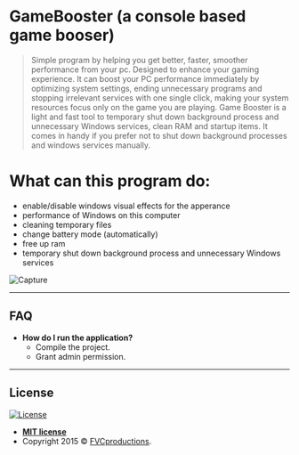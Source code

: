 # GameBooster (a console based game booser)

> Simple program by helping you get better, faster, smoother performance from your pc. Designed to enhance your gaming experience. It can boost your PC performance immediately by optimizing system settings, ending unnecessary programs and stopping irrelevant services with one single click, making your system resources focus only on the game you are playing. Game Booster is a light and fast tool to temporary shut down background process and unnecessary Windows services, clean RAM and startup items. It comes in handy if you prefer not to shut down background processes and windows services manually.

# What can this program do:
   * enable/disable windows visual effects for the apperance 
   * performance of Windows on this computer 
   * cleaning temporary files 
   * change battery mode (automatically) 
   * free up ram 
   * temporary shut down background process and unnecessary Windows services

![Capture](https://user-images.githubusercontent.com/17788920/56475175-7190eb80-648d-11e9-96c1-70c25b2ae2fb.PNG)

---

## FAQ

- **How do I run the application?**
    - Compile the project.
    - Grant admin permission. 
    
---

## License

[![License](http://img.shields.io/:license-mit-blue.svg?style=flat-square)](http://badges.mit-license.org)

- **[MIT license](http://opensource.org/licenses/mit-license.php)**
- Copyright 2015 © <a href="http://fvcproductions.com" target="_blank">FVCproductions</a>.
    
    
 
